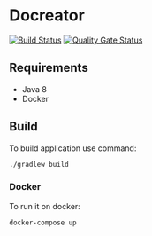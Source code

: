 # Docreator
[![Build Status](https://travis-ci.org/docreators/docreateor.svg?branch=master)](https://travis-ci.org/docreators/docreateor)
[![Quality Gate Status](https://sonarcloud.io/api/project_badges/measure?project=bhuism_badge&metric=alert_status)](https://sonarcloud.io/dashboard?id=bhuism_badge)
## Requirements

- Java 8
- Docker

## Build

To build application use command: 
```sh
./gradlew build
```

### Docker

To run it on docker: 

```sh
docker-compose up 
```

